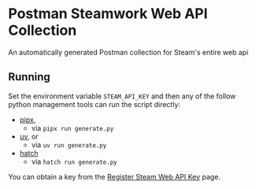 # Postman Steamwork Web API Collection

An automatically generated Postman collection for Steam's entire web api

## Running
Set the environment variable `STEAM_API_KEY` and then any of the follow python management tools can run the script directly:

* [pipx](https://pipx.pypa.io/stable/installation/),
  * via `pipx run generate.py`
* [uv](https://docs.astral.sh/uv/getting-started/installation/), or
  * via `uv run generate.py`
* [hatch](https://hatch.pypa.io/1.12/how-to/run/python-scripts/)
  * via `hatch run generate.py`

You can obtain a key from the [Register Steam Web API Key](https://steamcommunity.com/dev/apikey) page.
